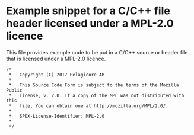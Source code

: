 # Example snippet for a C/C++ file header licensed under a MPL-2.0 licence
This file provides example code to be put in a C/C++ source or header file that is licensed under a MPL-2.0 licence.

```
/*
 *   Copyright (C) 2017 Pelagicore AB
 *
 *   This Source Code Form is subject to the terms of the Mozilla Public
 *   License, v. 2.0. If a copy of the MPL was not distributed with this
 *   file, You can obtain one at http://mozilla.org/MPL/2.0/.
 * 
 *   SPDX-License-Identifier: MPL-2.0
 *
 */
```
